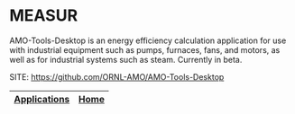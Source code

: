 # MEASUR

 AMO-Tools-Desktop is an energy efficiency calculation application for use 
 with industrial equipment such as pumps, furnaces, fans, and motors, as 
 well as for industrial systems such as steam. Currently in beta.

 SITE: https://github.com/ORNL-AMO/AMO-Tools-Desktop

 | [Applications](https://portable-linux-apps.github.io/apps.html) | [Home](https://portable-linux-apps.github.io)
 | --- | --- |
